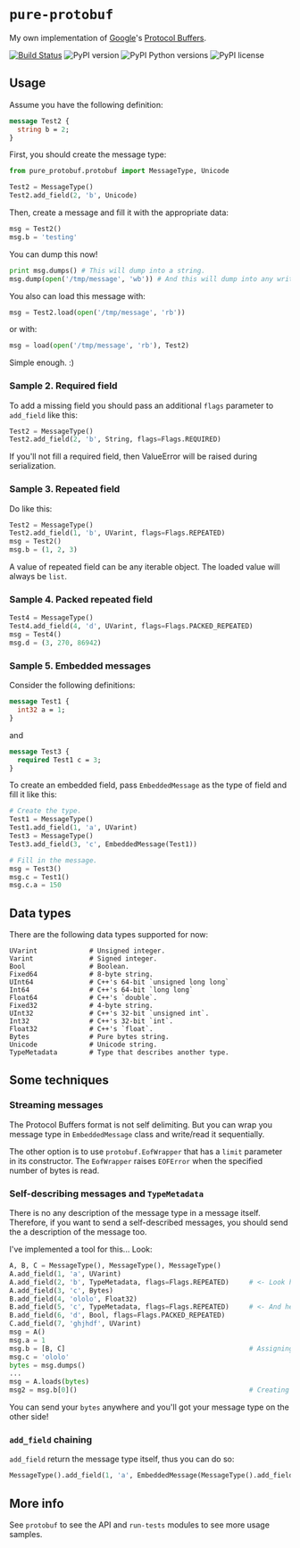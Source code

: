 # `pure-protobuf`

My own implementation of [Google](http://www.google.com)'s [Protocol Buffers](http://code.google.com/apis/protocolbuffers/docs/encoding.html).

[![Build Status](https://travis-ci.org/eigenein/protobuf.svg?branch=master)](https://travis-ci.org/eigenein/protobuf) 
![PyPI version](https://img.shields.io/pypi/v/pure-protobuf.svg) 
![PyPI Python versions](https://img.shields.io/pypi/pyversions/pure-protobuf.svg) 
![PyPI license](https://img.shields.io/pypi/l/pure-protobuf.svg)

## Usage

Assume you have the following definition:

```proto
message Test2 {
  string b = 2;
}
```
    
First, you should create the message type:

```python
from pure_protobuf.protobuf import MessageType, Unicode

Test2 = MessageType()
Test2.add_field(2, 'b', Unicode)
```
    
Then, create a message and fill it with the appropriate data:

```python
msg = Test2()
msg.b = 'testing'
```
    
You can dump this now!

```python
print msg.dumps() # This will dump into a string.
msg.dump(open('/tmp/message', 'wb')) # And this will dump into any write-like object.
```
    
You also can load this message with:

```python
msg = Test2.load(open('/tmp/message', 'rb'))
```

or with:

```python
msg = load(open('/tmp/message', 'rb'), Test2)
```
    
Simple enough. :)

### Sample 2. Required field

To add a missing field you should pass an additional `flags` parameter to `add_field` like this:

```python
Test2 = MessageType()
Test2.add_field(2, 'b', String, flags=Flags.REQUIRED)
```
    
If you'll not fill a required field, then ValueError will be raised during serialization.

### Sample 3. Repeated field

Do like this:

```python
Test2 = MessageType()
Test2.add_field(1, 'b', UVarint, flags=Flags.REPEATED)
msg = Test2()
msg.b = (1, 2, 3)
```
    
A value of repeated field can be any iterable object. The loaded value will always be `list`.

### Sample 4. Packed repeated field

```python
Test4 = MessageType()
Test4.add_field(4, 'd', UVarint, flags=Flags.PACKED_REPEATED)
msg = Test4()
msg.d = (3, 270, 86942)
```
    
### Sample 5. Embedded messages

Consider the following definitions:

```proto
message Test1 {
  int32 a = 1;
}
```
    
and

```proto
message Test3 {
  required Test1 c = 3;
}
```
    
To create an embedded field, pass `EmbeddedMessage` as the type of field and fill it like this:

```python
# Create the type.
Test1 = MessageType()
Test1.add_field(1, 'a', UVarint)
Test3 = MessageType()
Test3.add_field(3, 'c', EmbeddedMessage(Test1))

# Fill in the message.
msg = Test3()
msg.c = Test1()
msg.c.a = 150
```
    
## Data types

There are the following data types supported for now:

    UVarint             # Unsigned integer.
    Varint              # Signed integer.
    Bool                # Boolean.
    Fixed64             # 8-byte string.
    UInt64              # C++'s 64-bit `unsigned long long`
    Int64               # C++'s 64-bit `long long`
    Float64             # C++'s `double`.
    Fixed32             # 4-byte string.
    UInt32              # C++'s 32-bit `unsigned int`.
    Int32               # C++'s 32-bit `int`.
    Float32             # C++'s `float`.
    Bytes               # Pure bytes string.
    Unicode             # Unicode string.
    TypeMetadata        # Type that describes another type.

## Some techniques

### Streaming messages

The Protocol Buffers format is not self delimiting. But you can wrap you message type in `EmbeddedMessage` class and write/read it sequentially.

The other option is to use `protobuf.EofWrapper` that has a `limit` parameter in its constructor. The `EofWrapper` raises `EOFError` when the specified number of bytes is read.

### Self-describing messages and `TypeMetadata`

There is no any description of the message type in a message itself. Therefore, if you want to send a self-described messages, you should send the a description of the message too.

I've implemented a tool for this... Look:

```python
A, B, C = MessageType(), MessageType(), MessageType()
A.add_field(1, 'a', UVarint)
A.add_field(2, 'b', TypeMetadata, flags=Flags.REPEATED)     # <- Look here!
A.add_field(3, 'c', Bytes)
B.add_field(4, 'ololo', Float32)
B.add_field(5, 'c', TypeMetadata, flags=Flags.REPEATED)     # <- And here!
B.add_field(6, 'd', Bool, flags=Flags.PACKED_REPEATED)
C.add_field(7, 'ghjhdf', UVarint)
msg = A()
msg.a = 1
msg.b = [B, C]                                              # Assigning of types.
msg.c = 'ololo'
bytes = msg.dumps()
...
msg = A.loads(bytes)
msg2 = msg.b[0]()                                           # Creating a message of the loaded type.
```

You can send your `bytes` anywhere and you'll got your message type on the other side!

### `add_field` chaining

`add_field` return the message type itself, thus you can do so:

```python
MessageType().add_field(1, 'a', EmbeddedMessage(MessageType().add_field(1, 'a', UVarint)))
```

## More info

See `protobuf` to see the API and `run-tests` modules to see more usage samples.
